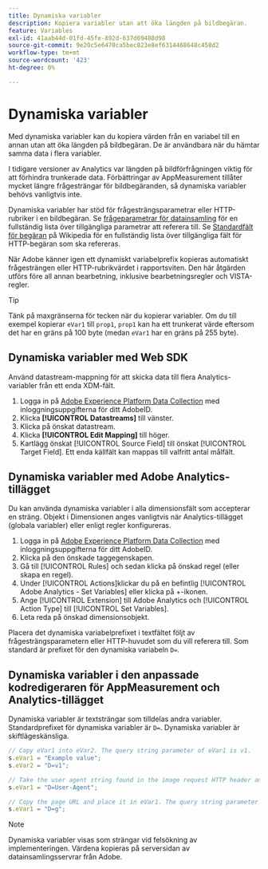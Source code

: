 ```yaml
---
title: Dynamiska variabler
description: Kopiera variabler utan att öka längden på bildbegäran.
feature: Variables
exl-id: 41aab44d-01fd-45fe-892d-637d69488d98
source-git-commit: 9e20c5e6470ca5bec823e8ef6314468648c458d2
workflow-type: tm+mt
source-wordcount: '423'
ht-degree: 0%

---
```


# Dynamiska variabler

Med dynamiska variabler kan du kopiera värden från en variabel till en annan utan att öka längden på bildbegäran. De är användbara när du hämtar samma data i flera variabler.

I tidigare versioner av Analytics var längden på bildförfrågningen viktig för att förhindra trunkerade data. Förbättringar av AppMeasurement tillåter mycket längre frågesträngar för bildbegäranden, så dynamiska variabler behövs vanligtvis inte.

Dynamiska variabler har stöd för frågesträngsparametrar eller HTTP-rubriker i en bildbegäran. Se [frågeparametrar för datainsamling](../../validate/query-parameters.md) för en fullständig lista över tillgängliga parametrar att referera till. Se [Standardfält för begäran](https://en.wikipedia.org/wiki/List_of_HTTP_header_fields#Request_fields) på Wikipedia för en fullständig lista över tillgängliga fält för HTTP-begäran som ska refereras.

När Adobe känner igen ett dynamiskt variabelprefix kopieras automatiskt frågesträngen eller HTTP-rubrikvärdet i rapportsviten. Den här åtgärden utförs före all annan bearbetning, inklusive bearbetningsregler och VISTA-regler.

>[!TIP]
>
>Tänk på maxgränserna för tecken när du kopierar variabler. Om du till exempel kopierar `eVar1` till `prop1`, `prop1` kan ha ett trunkerat värde eftersom det har en gräns på 100 byte (medan `eVar1` har en gräns på 255 byte).

## Dynamiska variabler med Web SDK

Använd datastream-mappning för att skicka data till flera Analytics-variabler från ett enda XDM-fält.

1. Logga in på [Adobe Experience Platform Data Collection](https://experience.adobe.com/data-collection) med inloggningsuppgifterna för ditt AdobeID.
1. Klicka **[!UICONTROL Datastreams]** till vänster.
1. Klicka på önskat datastream.
1. Klicka **[!UICONTROL Edit Mapping]** till höger.
1. Kartlägg önskat [!UICONTROL Source Field] till önskat [!UICONTROL Target Field]. Ett enda källfält kan mappas till valfritt antal målfält.

## Dynamiska variabler med Adobe Analytics-tillägget

Du kan använda dynamiska variabler i alla dimensionsfält som accepterar en sträng. Objekt i Dimensionen anges vanligtvis när Analytics-tillägget (globala variabler) eller enligt regler konfigureras.

1. Logga in på [Adobe Experience Platform Data Collection](https://experience.adobe.com/data-collection) med inloggningsuppgifterna för ditt AdobeID.
2. Klicka på den önskade taggegenskapen.
3. Gå till [!UICONTROL Rules] och sedan klicka på önskad regel (eller skapa en regel).
4. Under [!UICONTROL Actions]klickar du på en befintlig [!UICONTROL Adobe Analytics - Set Variables] eller klicka på +-ikonen.
5. Ange [!UICONTROL Extension] till Adobe Analytics och [!UICONTROL Action Type] till [!UICONTROL Set Variables].
6. Leta reda på önskad dimensionsobjekt.

Placera det dynamiska variabelprefixet i textfältet följt av frågesträngsparametern eller HTTP-huvudet som du vill referera till. Som standard är prefixet för den dynamiska variabeln `D=`.

## Dynamiska variabler i den anpassade kodredigeraren för AppMeasurement och Analytics-tillägget

Dynamiska variabler är textsträngar som tilldelas andra variabler. Standardprefixet för dynamiska variabler är `D=`. Dynamiska variabler är skiftlägeskänsliga.

```js
// Copy eVar1 into eVar2. The query string parameter of eVar1 is v1.
s.eVar1 = "Example value";
s.eVar2 = "D=v1";

// Take the user agent string found in the image request HTTP header and place it in eVar1.
s.eVar1 = "D=User-Agent";

// Copy the page URL and place it in eVar1. The query string parameter of page URL is g.
s.eVar1 = "D=g";
```

>[!NOTE]
>
>Dynamiska variabler visas som strängar vid felsökning av implementeringen. Värdena kopieras på serversidan av datainsamlingsservrar från Adobe.
